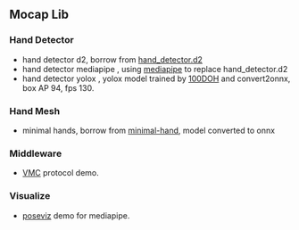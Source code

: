 ## Mocap Lib

### Hand Detector

- hand detector d2, borrow from [hand_detector.d2](https://github.com/ddshan/hand_detector.d2)
- hand detector mediapipe , using [mediapipe](https://github.com/google/mediapipe) to replace hand_detector.d2
- hand detector yolox , yolox model trained by [100DOH](https://fouheylab.eecs.umich.edu/~dandans/projects/100DOH/) and convert2onnx, box AP 94, fps 130.

### Hand Mesh

- minimal hands, borrow from [minimal-hand](https://github.com/CalciferZh/minimal-hand), model converted to onnx

### Middleware

- [VMC](https://protocol.vmc.info/) protocol demo.

### Visualize

- [poseviz](https://github.com/isarandi/poseviz) demo for mediapipe.